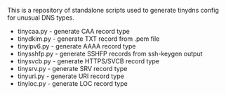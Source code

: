 This is a repository of standalone scripts used to generate tinydns config for unusual DNS types.

* tinycaa.py - generate CAA record type
* tinydkim.py - generate TXT record from .pem file
* tinyipv6.py - generate AAAA record type
* tinysshfp.py - generate SSHFP records from ssh-keygen output
* tinysvcb.py - generate HTTPS/SVCB record type
* tinysrv.py - generate SRV record type
* tinyuri.py - generate URI record type
* tinyloc.py - generate LOC record type
